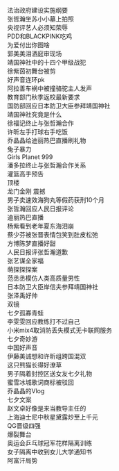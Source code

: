 法治政府建设实施纲要  
张哲瀚坐苏小小墓上拍照  
央视评艺人必须知荣辱  
PDD和BLACKPINK吃鸡  
为爱付出你图啥  
郭美美泪洒庭审现场  
靖国神社中的十四个甲级战犯  
徐紫茵初舞台被剪  
好声音连环pk  
阿拉善车祸中被撞骆驼主人发声  
教育部门秋季返校最新要求  
国防部回应日本防卫大臣参拜靖国神社  
靖国神社究竟是什么  
徐福记终止与张哲瀚合作  
许昕左手打球右手吃饭  
乔晶晶给迪丽热巴直播刷礼物  
兔子暴力  
Girls Planet 999  
潘多拉终止与张哲瀚合作关系  
灌篮高手预告  
顶楼  
龙门金刚 震撼  
男子卖速效海狗丸等假药获刑10个月  
张哲瀚回应人民日报评论  
迪丽热巴直播  
杨紫看到老年夏东海泪崩  
蔡少芬被张晋表情包笑到肚皮松弛  
方博陈梦直播好甜  
人民日报评张哲瀚道歉  
张艺谋全家福  
萌探探探案  
范丞丞模仿人类高质量男性  
日本防卫大臣岸信夫参拜靖国神社  
张泽禹好帅  
双镜  
七夕孤寡青蛙  
李雯雯回应教练打不过自己  
小米mix4取消防丢失模式无卡联网服务  
七夕奇妙游  
中国好声音  
伊藤美诚想和许昕组跨国混双  
这只熊猫长得好潦草  
男子隔着封控区送女友七夕礼物  
蜜雪冰城歌词商标被驳回  
乔晶晶的Vlog  
七夕文案  
赵文卓好像是来当教导主任的  
上海迪士尼中秋星黛露炒至上千元  
QG晋级四强  
爆裂舞台  
奥运会乒乓球冠军花样隔离训练  
女子隔离中收到女儿大学通知书  
阿富汗局势  
